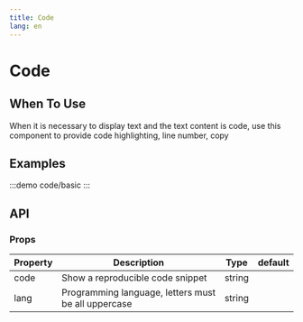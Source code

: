 ```yaml
---
title: Code
lang: en
---
```

# Code

## When To Use

When it is necessary to display text and the text content is code, use this component to provide code highlighting, line number, copy

## Examples

:::demo
code/basic
:::

## API

### Props

| Property | Description                                         | Type   | default |
| -------- | --------------------------------------------------- | ------ | ------- |
| code     | Show a reproducible code snippet                    | string |         |
| lang     | Programming language, letters must be all uppercase | string |         |
